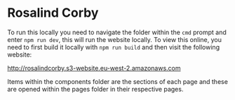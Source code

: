 # Rosalind Corby
 
To run this locally you need to navigate the folder within the `cmd` prompt and enter `npm run dev`, this will run the website locally. To view this online, you need to first build it locally with `npm run build` and then visit the following website:

http://rosalindcorby.s3-website.eu-west-2.amazonaws.com

Items within the components folder are the sections of each page and these are opened within the pages folder in their respective pages.
